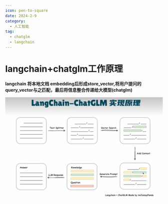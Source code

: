 ```yaml
---
icon: pen-to-square
date: 2024-2-9
category:
  - 人工智能
tag:
  - chatglm
  - langchain
---
```


# langchain+chatglm工作原理

**langchain 将本地文档 embedding后形成store_vector,将用户提问的query_vector与之匹配，最后将信息整合传递给大模型(chatglm)**

![image-20240209112038640](https://raw.githubusercontent.com/chicumt/image/main/blog-images/image-20240209112038640.png)